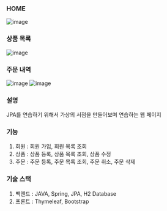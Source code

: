 ### HOME
![image](https://github.com/So-Myoung/jpa-shop/assets/99127970/e0873592-3ea7-4741-8a6a-3fbb7c607bfa)

### 상품 목록
![image](https://github.com/So-Myoung/jpa-bookstore/assets/99127970/2ea148ea-5118-4667-a1ee-0eff750496ed)

### 주문 내역
![image](https://github.com/So-Myoung/jpa-bookstore/assets/99127970/9a9ea310-b565-40b9-95eb-5cd4f06f0eed)
![image](https://github.com/So-Myoung/jpa-bookstore/assets/99127970/4bc2b856-b49f-4fe2-b0ab-d05ebcd71ddc)

### 설명
JPA를 연습하기 위해서 가상의 서점을 만들어보며 연습하는 웹 페이지

### 기능 
1. 회원 : 회원 가입, 회원 목록 조회
2. 상품 : 상품 등록, 상품 목록 조회, 상품 수정
3. 주문 : 주문 등록, 주문 목록 조회, 주문 취소, 주문 삭제

### 기술 스택
1. 백엔드 : JAVA, Spring, JPA, H2 Database
2. 프론트 : Thymeleaf, Bootstrap
